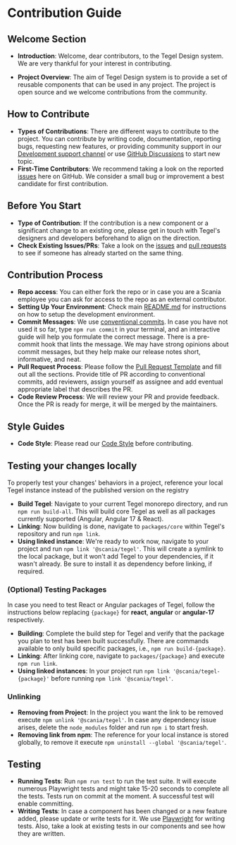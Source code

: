 # Contribution Guide

## Welcome Section
- **Introduction**: Welcome, dear contributors, to the Tegel Design system. We are very thankful for your interest in contributing.

- **Project Overview**: The aim of Tegel Design system is to provide a set of reusable components that can be used in any project. The project is open source and we welcome contributions from the community.

## How to Contribute
- **Types of Contributions**: There are different ways to contribute to the project. You can contribute by writing code, documentation, reporting bugs, requesting new features, or providing community support in our [Development support channel](https://teams.microsoft.com/l/channel/19%3a5e33f67fe502441f914fbcdc6e2548f5%40thread.skype/Development%2520support%2520-%2520Tegel?groupId=79f9bfeb-73e2-424d-9477-b236191ece5e&tenantId=3bc062e4-ac9d-4c17-b4dd-3aad637ff1ac) or use [GitHub Discussions](https://github.com/scania-digital-design-system/tegel/discussions) to start new topic.
- **First-Time Contributors**: We recommend taking a look on the reported [issues](https://github.com/scania-digital-design-system/tegel/issues) here on GitHub. We consider a small bug or improvement a best candidate for first contribution.

## Before You Start
- **Type of Contribution**: If the contribution is a new component or a significant change to an existing one, please get in touch with Tegel's designers and developers beforehand to align on the direction.
- **Check Existing Issues/PRs**: Take a look on the [issues](https://github.com/scania-digital-design-system/tegel/issues) and [pull requests](https://github.com/scania-digital-design-system/tegel/pulls) to see if someone has already started on the same thing.

## Contribution Process
- **Repo access**: You can either fork the repo or in case you are a Scania employee you can ask for access to the repo as an external contributor.
- **Setting Up Your Environment**: Check main [README.md](https://github.com/scania-digital-design-system/tegel/blob/main/README.md) for instructions on how to setup the development environment.
- **Commit Messages**: We use [conventional commits](https://www.conventionalcommits.org/en/v1.0.0/). In case you have not used it so far, type `npm run commit` in your terminal, and an interactive guide will help you formulate the correct message. There is a pre-commit hook that lints the message. We may have strong opinions about commit messages, but they help make our release notes short, informative, and neat.
- **Pull Request Process**: Please follow the [Pull Request Template](https://github.com/scania-digital-design-system/tegel/blob/main/.github/pull_request_template.md) and fill out all the sections. Provide title of PR according to conventional commits, add reviewers, assign yourself as assignee and add eventual appropriate label that describes the PR.
- **Code Review Process**: We will review your PR and provide feedback. Once the PR is ready for merge, it will be merged by the maintainers.

## Style Guides
- **Code Style**: Please read our [Code Style](https://github.com/scania-digital-design-system/tegel/blob/main/CODE_STYLE.md) before contributing.

## Testing your changes locally
To properly test your changes' behaviors in a project, reference your local Tegel instance instead of the published version on the registry
- **Build Tegel**: Navigate to your current Tegel monorepo directory, and run `npm run build-all`. This will build core Tegel as well as all packages currently supported (Angular, Angular 17 & React).
- **Linking**: Now building is done, navigate to `packages/core` within Tegel's repository and run `npm link`.
- **Using linked instance**: We're ready to work now, navigate to your project and run `npm link '@scania/tegel'`. This will create a symlink to the local package, but it won't add Tegel to your dependencies, if it wasn't already. Be sure to install it as dependency before linking, if required.

### (Optional) Testing Packages
In case you need to test React or Angular packages of Tegel, follow the instructions below replacing `{package}` for **react**, **angular** or **angular-17** respectively.
- **Building**: Complete the build step for Tegel and verify that the package you plan to test has been built successfully. There are commands available to only build specific packages, i.e., `npm run build-{package}`.
- **Linking**: After linking core, navigate to `packages/{package}` and execute `npm run link`.
- **Using linked instances**: In your project run `npm link '@scania/tegel-{package}'` before running `npm link '@scania/tegel'`.

### Unlinking
- **Removing from Project**: In the project you want the link to be removed execute `npm unlink '@scania/tegel'`. In case any dependency issue arises, delete the `node_modules` folder and run `npm i` to start fresh.
- **Removing link from npm**: The reference for your local instance is stored globally, to remove it execute `npm uninstall --global '@scania/tegel'`.

## Testing
- **Running Tests**: Run `npm run test` to run the test suite. It will execute numerous Playwright tests and might take 15-20 seconds to complete all the tests. Tests run on commit at the moment. A successful test will enable committing.
- **Writing Tests**: In case a component has been changed or a new feature added, please update or write tests for it. We use [Playwright](https://playwright.dev/docs/writing-tests) for writing tests. Also, take a look at existing tests in our components and see how they are written.



